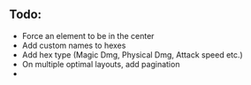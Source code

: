 ## Todo:

- Force an element to be in the center
- Add custom names to hexes
- Add hex type (Magic Dmg, Physical Dmg, Attack speed etc.)
- On multiple optimal layouts, add pagination
-
